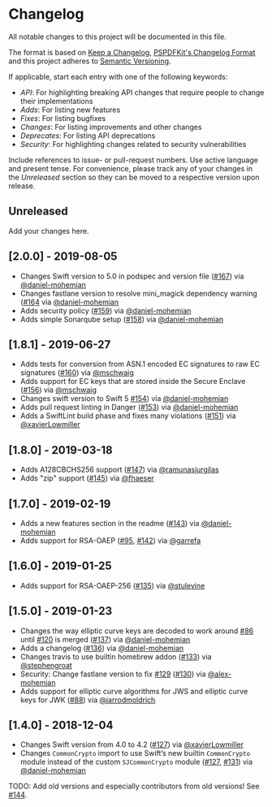# Changelog

All notable changes to this project will be documented in this file.

The format is based on [Keep a Changelog](https://keepachangelog.com/en/1.0.0/),
[PSPDFKit's Changelog Format](https://pspdfkit.com/blog/2018/the-challenges-of-changelogs/)
and this project adheres to [Semantic Versioning](https://semver.org/spec/v2.0.0.html).

If applicable, start each entry with one of the following keywords: 

- *API*: For highlighting breaking API changes that require people to change their implementations
- *Adds*: For listing new features
- *Fixes*: For listing bugfixes
- *Changes*: For listing improvements and other changes
- *Deprecates*: For listing API deprecations
- *Security*: For highlighting changes related to security vulnerabilities

Include references to issue- or pull-request numbers.
Use active language and present tense.
For convenience, please track any of your changes in the *Unreleased* section 
so they can be moved to a respective version upon release.

## Unreleased

Add your changes here.

## [2.0.0] - 2019-08-05

- Changes Swift version to 5.0 in podspec and version file ([#167](https://github.com/airsidemobile/JOSESwift/pull/167)) via [@daniel-mohemian](https://github.com/daniel-mohemian)
- Changes fastlane version to resolve mini_magick dependency warning ([#164](https://github.com/airsidemobile/JOSESwift/pull/164) via [@daniel-mohemian](https://github.com/daniel-mohemian)
- Adds security policy ([#159](https://github.com/airsidemobile/JOSESwift/pull/159)) via [@daniel-mohemian](https://github.com/daniel-mohemian)
- Adds simple Sonarqube setup ([#158](https://github.com/airsidemobile/JOSESwift/pull/158)) via [@daniel-mohemian](https://github.com/daniel-mohemian)

## [1.8.1] - 2019-06-27

- Adds tests for conversion from ASN.1 encoded EC signatures to raw EC signatures ([#160](https://github.com/airsidemobile/JOSESwift/pull/160)) via [@mschwaig](https://github.com/mschwaig)
- Adds support for EC keys that are stored inside the Secure Enclave ([#156](https://github.com/airsidemobile/JOSESwift/pull/156)) via [@mschwaig](https://github.com/mschwaig)
- Changes swift version to Swift 5 [#154](https://github.com/airsidemobile/JOSESwift/pull/154)) via [@daniel-mohemian](https://github.com/daniel-mohemian)
- Adds pull request linting in Danger ([#153](https://github.com/airsidemobile/JOSESwift/pull/153)) via [@daniel-mohemian](https://github.com/daniel-mohemian)
- Adds a SwiftLint build phase and fixes many violations ([#151](https://github.com/airsidemobile/JOSESwift/pull/151)) via [@xavierLowmiller](https://github.com/xavierLowmiller)

## [1.8.0] - 2019-03-18

- Adds A128CBCHS256 support ([#147](https://github.com/airsidemobile/JOSESwift/pull/147)) via [@ramunasjurgilas](https://github.com/ramunasjurgilas)
- Adds "zip" support ([#145](https://github.com/airsidemobile/JOSESwift/pull/145)) via [@fhaeser](https://github.com/fhaeser)

## [1.7.0] - 2019-02-19

- Adds a new features section in the readme ([#143](https://github.com/airsidemobile/JOSESwift/pull/143)) via [@daniel-mohemian](https://github.com/daniel-mohemian)
- Adds support for RSA-OAEP ([#95](https://github.com/airsidemobile/JOSESwift/pull/95), [#142](https://github.com/airsidemobile/JOSESwift/pull/142)) via [@garrefa](https://github.com/garrefa)

## [1.6.0] - 2019-01-25

- Adds support for RSA-OAEP-256 ([#135](https://github.com/airsidemobile/JOSESwift/pull/135)) via [@stulevine](https://github.com/stulevine)

## [1.5.0] - 2019-01-23

- Changes the way elliptic curve keys are decoded to work around [#86](https://github.com/airsidemobile/JOSESwift/issues/86) until [#120](https://github.com/airsidemobile/JOSESwift/pull/120) is merged ([#137](https://github.com/airsidemobile/JOSESwift/pull/137)) via [@daniel-mohemian](https://github.com/daniel-mohemian)
- Adds a changelog ([#136](https://github.com/airsidemobile/JOSESwift/pull/136)) via [@daniel-mohemian](https://github.com/daniel-mohemian)
- Changes travis to use builtin homebrew addon ([#133](https://github.com/airsidemobile/JOSESwift/pull/133)) via [@stephengroat](https://github.com/stephengroat)
- Security: Change fastlane version to fix [#129](https://github.com/airsidemobile/JOSESwift/issues/129) ([#130](https://github.com/airsidemobile/JOSESwift/pull/130)) via [@alex-mohemian](https://github.com/alex-mohemian)
- Adds support for elliptic curve algorithms for JWS and elliptic curve keys for JWK ([#88](https://github.com/airsidemobile/JOSESwift/pull/88)) via [@jarrodmoldrich](https://github.com/jarrodmoldrich)

## [1.4.0] - 2018-12-04

- Changes Swift version from 4.0 to 4.2 ([#127](https://github.com/airsidemobile/JOSESwift/pull/127)) via [@xavierLowmiller](https://github.com/xavierLowmiller)
- Changes `CommonCrypto` import to use Swift’s new builtin `CommonCrypto` module instead of the custom `SJCommonCrypto` module ([#127](https://github.com/airsidemobile/JOSESwift/pull/127), [#131](https://github.com/airsidemobile/JOSESwift/pull/131)) via [@daniel-mohemian](https://github.com/daniel-mohemian)

TODO: Add old versions and especially contributors from old versions! See [#144](https://github.com/airsidemobile/JOSESwift/issues/144).
